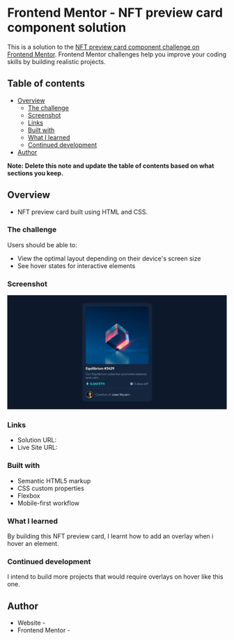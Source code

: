 # Frontend Mentor - NFT preview card component solution

This is a solution to the [NFT preview card component challenge on Frontend Mentor](https://www.frontendmentor.io/challenges/nft-preview-card-component-SbdUL_w0U). Frontend Mentor challenges help you improve your coding skills by building realistic projects.

## Table of contents

- [Overview](#overview)
  - [The challenge](#the-challenge)
  - [Screenshot](#screenshot)
  - [Links](#links)
  - [Built with](#built-with)
  - [What I learned](#what-i-learned)
  - [Continued development](#continued-development)
- [Author](#author)

**Note: Delete this note and update the table of contents based on what sections you keep.**

## Overview

- NFT preview card built using HTML and CSS.

### The challenge

Users should be able to:

- View the optimal layout depending on their device's screen size
- See hover states for interactive elements

### Screenshot

![](images/Screenshot.png)

### Links

- Solution URL: [](https://github.com/samimkabiru/NFT.git)
- Live Site URL: [](https://nftsneakpeek.vercel.app/)

### Built with

- Semantic HTML5 markup
- CSS custom properties
- Flexbox
- Mobile-first workflow

### What I learned

By building this NFT preview card, I learnt how to add an overlay when i hover an element.

### Continued development

I intend to build more projects that would require overlays on hover like this one.

## Author

- Website - [](https://nftsneakpeek.vercel.app/)
- Frontend Mentor - [](https://www.frontendmentor.io/profile/samimkabiru)
